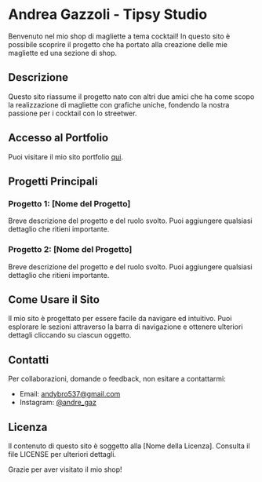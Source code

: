# Andrea Gazzoli - Tipsy Studio

Benvenuto nel mio shop di magliette a tema cocktail! In questo sito è possibile scoprire il progetto che ha portato alla creazione delle mie magliette ed una sezione di shop.

## Descrizione
Questo sito riassume il progetto nato con altri due amici che ha come scopo la realizzazione di magliette con grafiche uniche, fondendo la nostra passione per i cocktail con lo streetwer.

## Accesso al Portfolio
Puoi visitare il mio sito portfolio [qui](https://main--tipsystudio.netlify.app/).

## Progetti Principali

### Progetto 1: [Nome del Progetto]
Breve descrizione del progetto e del ruolo svolto. Puoi aggiungere qualsiasi dettaglio che ritieni importante.

### Progetto 2: [Nome del Progetto]
Breve descrizione del progetto e del ruolo svolto. Puoi aggiungere qualsiasi dettaglio che ritieni importante.

## Come Usare il Sito
Il mio sito è progettato per essere facile da navigare ed intuitivo. Puoi esplorare le sezioni attraverso la barra di navigazione e ottenere ulteriori dettagli cliccando su ciascun oggetto.

## Contatti
Per collaborazioni, domande o feedback, non esitare a contattarmi:

- Email: [andybro537@gmail.com](mailto:andybro537@gmail.com)
- Instagram: [@andre_gaz](https://www.instagram.com/andre_gaz)

## Licenza
Il contenuto di questo sito è soggetto alla [Nome della Licenza]. Consulta il file LICENSE per ulteriori dettagli.

Grazie per aver visitato il mio shop!
